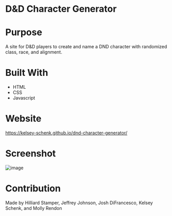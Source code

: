 # D&D Character Generator

# Purpose

A site for D&D players to create and name a DND character with randomized class, race, and alignment.

# Built With

* HTML
* CSS
* Javascript

# Website
https://kelsey-schenk.github.io/dnd-character-generator/

# Screenshot
![image](https://user-images.githubusercontent.com/90290649/143787058-d75ce077-e085-4be3-9b86-614fc6441376.png)

# Contribution

Made by Hilliard Stamper, Jeffrey Johnson, Josh DiFrancesco, Kelsey Schenk, and Molly Rendon

